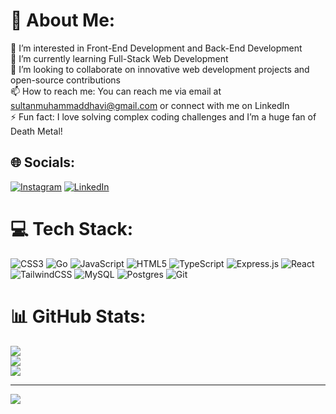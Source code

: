 # 💫 About Me:
👀 I’m interested in Front-End Development and Back-End Development<br>🌱 I’m currently learning Full-Stack Web Development<br>💞️ I’m looking to collaborate on innovative web development projects and open-source contributions<br>📫 How to reach me: You can reach me via email at sultanmuhammaddhavi@gmail.com or connect with me on LinkedIn<br>⚡ Fun fact: I love solving complex coding challenges and I’m a huge fan of Death Metal!


## 🌐 Socials:
[![Instagram](https://img.shields.io/badge/Instagram-%23E4405F.svg?logo=Instagram&logoColor=white)](https://instagram.com/https://www.instagram.com/dhavisiregar/) [![LinkedIn](https://img.shields.io/badge/LinkedIn-%230077B5.svg?logo=linkedin&logoColor=white)](https://linkedin.com/in/https://www.linkedin.com/in/sultan-muhammad-dhavi/) 

# 💻 Tech Stack:
![CSS3](https://img.shields.io/badge/css3-%231572B6.svg?style=for-the-badge&logo=css3&logoColor=white) ![Go](https://img.shields.io/badge/go-%2300ADD8.svg?style=for-the-badge&logo=go&logoColor=white) ![JavaScript](https://img.shields.io/badge/javascript-%23323330.svg?style=for-the-badge&logo=javascript&logoColor=%23F7DF1E) ![HTML5](https://img.shields.io/badge/html5-%23E34F26.svg?style=for-the-badge&logo=html5&logoColor=white) ![TypeScript](https://img.shields.io/badge/typescript-%23007ACC.svg?style=for-the-badge&logo=typescript&logoColor=white) ![Express.js](https://img.shields.io/badge/express.js-%23404d59.svg?style=for-the-badge&logo=express&logoColor=%2361DAFB) ![React](https://img.shields.io/badge/react-%2320232a.svg?style=for-the-badge&logo=react&logoColor=%2361DAFB) ![TailwindCSS](https://img.shields.io/badge/tailwindcss-%2338B2AC.svg?style=for-the-badge&logo=tailwind-css&logoColor=white) ![MySQL](https://img.shields.io/badge/mysql-4479A1.svg?style=for-the-badge&logo=mysql&logoColor=white) ![Postgres](https://img.shields.io/badge/postgres-%23316192.svg?style=for-the-badge&logo=postgresql&logoColor=white) ![Git](https://img.shields.io/badge/git-%23F05033.svg?style=for-the-badge&logo=git&logoColor=white)
# 📊 GitHub Stats:
![](https://github-readme-stats.vercel.app/api?username=dhavisiregar&theme=dark&hide_border=false&include_all_commits=true&count_private=false)<br/>
![](https://github-readme-streak-stats.herokuapp.com/?user=dhavisiregar&theme=dark&hide_border=false)<br/>
![](https://github-readme-stats.vercel.app/api/top-langs/?username=dhavisiregar&theme=dark&hide_border=false&include_all_commits=true&count_private=false&layout=compact)

---
[![](https://visitcount.itsvg.in/api?id=dhavisiregar&icon=0&color=0)](https://visitcount.itsvg.in)

<!-- Proudly created with GPRM ( https://gprm.itsvg.in ) -->
